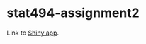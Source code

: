 # stat494-assignment2

Link to [Shiny app](https://thytng.shinyapps.io/shiny-lending-club/?_ga=2.239516995.1396798748.1617376629-595203214.1617376629).
